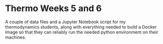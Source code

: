 # Thermo Weeks 5 and 6
A couple of data files and a Jupyter Notebook script for my thermodynamics students, along with everything needed to build a Docker Image so that they can reliably run the needed python environment on their machines.

